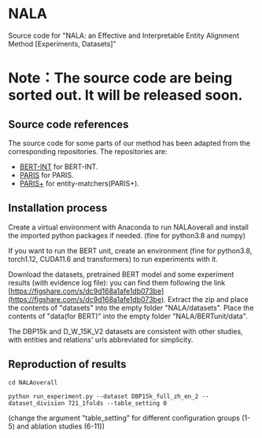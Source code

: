 # NALA
Source code for "NALA: an Effective and Interpretable Entity Alignment Method [Experiments, Datasets]"
# Note：The source code are being sorted out. It will be released soon.

## Source code references
The source code for some parts of our method has been adapted from the corresponding repositories. 
The repositories are:
- [BERT-INT](https://github.com/kosugi11037/bert-int) for BERT-INT.
- [PARIS](https://github.com/dig-team/PARIS) for PARIS.
- [PARIS+](https://github.com/epfl-dlab/entity-matchers) for entity-matchers(PARIS+).

## Installation process

Create a virtual environment with Anaconda to run NALAoverall and install the imported python packages if needed. (fine for python3.8 and numpy)

If you want to run the BERT unit, create an environment (fine for python3.8, torch1.12, CUDA11.6 and transformers) to run experiments with it.

Download the datasets, pretrained BERT model and some experiment results (with evidence log file): you can find them following the link [https://figshare.com/s/dc9d168a1afe1db073be](https://figshare.com/s/dc9d168a1afe1db073be). 
Extract the zip and place the contents of "datasets" into the empty folder "NALA/datasets". 
Place the contents of "data(for BERT)" into the empty folder "NALA/BERTunit/data". 

The DBP15k and D_W_15K_V2 datasets are consistent with other studies, with entities and relations' urls abbreviated for simplicity.
## Reproduction of results

```shell
cd NALAoverall

python run_experiment.py --dataset DBP15k_full_zh_en_2 --dataset_division 721_1folds --table_setting 0
```
(change the argument "table_setting" for different configuration groups (1-5) and ablation studies (6-11))

